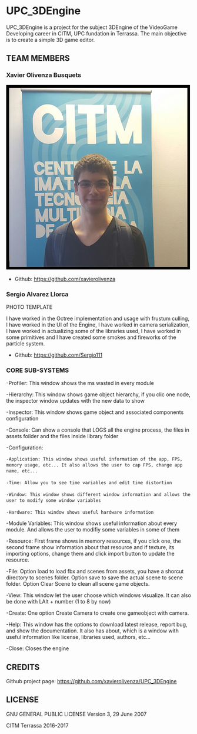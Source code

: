 # UPC_3DEngine

UPC_3DEngine is a project for the subject 3DEngine of the VideoGame Developing career in CITM, UPC fundation in Terrassa.
The main objective is to create a simple 3D game editor.

## TEAM MEMBERS

### Xavier Olivenza Busquets

![alt text](https://github.com/xavierolivenza/UPC_3DEngine/blob/master/docs/Xavier_Olivenza.png)

- Github: https://github.com/xavierolivenza

### Sergio Alvarez Llorca

PHOTO TEMPLATE

I have worked in the Octree implementation and usage with frustum culling, I have worked in the UI of the Engine, I have worked in camera serialization, I have worked in actualizing some of the libraries used, I have worked in some primitives and I have created some smokes and fireworks of the particle system.

 - Github: https://github.com/Sergio111

### CORE SUB-SYSTEMS

-Profiler: This window shows the ms wasted in every module

-Hierarchy: This window shows game object hierarchy, if you clic one node, the inspector window updates with the new data to show

-Inspector: This window shows game object and associated components configuration

-Console: Can show a console that LOGS all the engine process, the files in assets foilder and the files inside library folder

-Configuration:

	-Application: This window shows useful information of the app, FPS, memory usage, etc... It also allows the user to cap FPS, change app name, etc...
	
	-Time: Allow you to see time variables and edit time distortion
	
	-Window: This window shows different window information and allows the user to modify some window variables
	
	-Hardware: This window shows useful hardware information
	
-Module Variables: This window shows useful information about every module. And allows the user to modifiy some variables in some of them

-Resource: First frame shows in memory resources, if you click one, the second frame show information about that resource and if texture, its importing options, change them and click import button to update the resource.

-File: Option load to load fbx and scenes from assets, you have a shorcut directory to scenes folder. Option save to save the actual scene to scene folder. Option Clear Scene to clean all scene game objects.

-View: This window let the user choose which windows visualize. It can also be done with LAlt + number (1 to 8 by now)

-Create: One option Create Camera to create one gameobject with camera.

-Help: This window has the options to download latest release, report bug, and show the documentation. It also has about, which is a window with useful information like license, libraries used, authors, etc...

-Close: Closes the engine
	
## CREDITS

Github project page: https://github.com/xavierolivenza/UPC_3DEngine

## LICENSE

 GNU GENERAL PUBLIC LICENSE Version 3, 29 June 2007

CITM Terrassa 2016-2017
